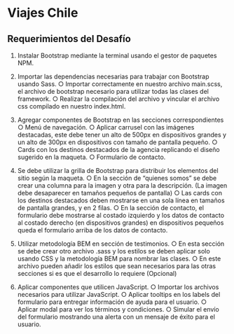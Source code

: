# Viajes Chile

## Requerimientos del Desafío 

1. Instalar Bootstrap mediante la terminal usando el gestor de paquetes NPM.
  
2. Importar las dependencias necesarias para trabajar con Bootstrap usando Sass. 
  ○ Importar correctamente en nuestro archivo main.scss, el archivo de bootstrap necesario para utilizar todas las clases del framework.
  ○ Realizar la compilación del archivo y vincular el archivo css compilado en nuestro index.html.

3. Agregar componentes de Bootstrap en las secciones correspondientes 
  ○ Menú de navegación.
  ○ Aplicar carrusel con las imágenes destacadas, este debe tener un alto de 500px en dispositivos grandes y un alto de 300px en dispositivos con tamaño
de pantalla pequeño.
  ○ Cards con los destinos destacados de la agencia replicando el diseño sugerido en la maqueta.
  ○ Formulario de contacto.

4. Se debe utilizar la grilla de Bootstrap para distribuir los elementos del sitio según la
maqueta. 
  ○ En la sección de “quienes somos” se debe crear una columna para la imagen y otra para la descripción. (La imagen debe desaparecer en tamaños
pequeños de pantalla)
  ○ Las cards con los destinos destacados deben mostrarse en una sola línea en tamaños de pantalla grandes, y en 2 filas.
  ○ En la sección de contacto, el formulario debe mostrarse al costado izquierdo y los datos de contacto al costado derecho (en dispositivos grandes) en
dispositivos pequeños queda el formulario arriba de los datos de contacto.

5. Utilizar metodología BEM en sección de testimonios.
  ○ En esta sección se debe crear otro archivo .sass y los estilos se deben aplicar solo usando CSS y la metodología BEM para nombrar las clases.
  ○ En este archivo pueden añadir los estilos que sean necesarios para las otras secciones si es que el desarrollo lo requiere (Opcional)

6. Aplicar componentes que utilicen JavaScript.
  ○ Importar los archivos necesarios para utilizar JavaScript.
  ○ Aplicar tooltips en los labels del formulario para entregar información de ayuda para el usuario.
  ○ Aplicar modal para ver los términos y condiciones.
  ○ Simular el envío del formulario mostrando una alerta con un mensaje de éxito para el usuario.
